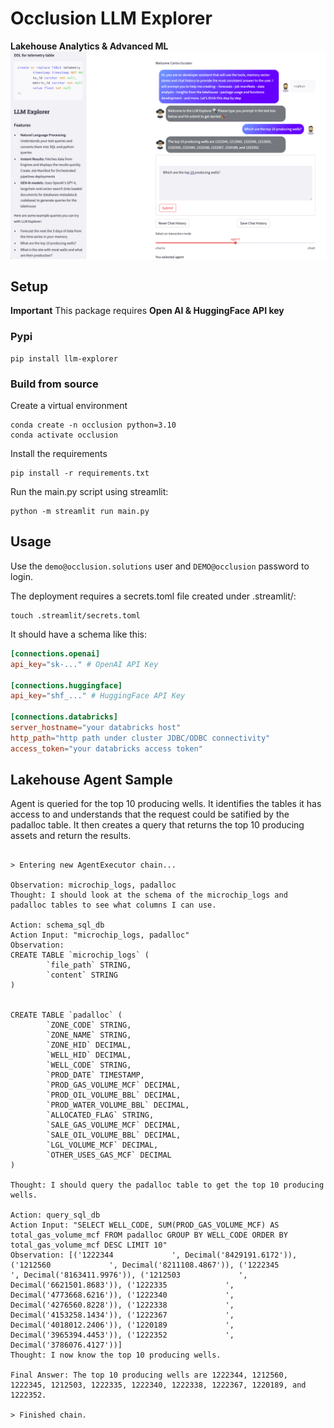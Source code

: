 # Occlusion LLM Explorer

**Lakehouse Analytics &amp; Advanced ML**
![llm_explorer_sample.png](/docs/.attachments/llm_explorer_sample.png)

## Setup
**Important** This package requires **Open AI & HuggingFace API key**

### Pypi
```shell
pip install llm-explorer
```


### Build from source
Create a virtual environment

```shell
conda create -n occlusion python=3.10
conda activate occlusion
```

Install the requirements

```shell
pip install -r requirements.txt
```

Run the main.py script using streamlit:

```shell
python -m streamlit run main.py
```

## Usage

Use the `demo@occlusion.solutions` user and `DEMO@occlusion` password to login.

The deployment requires a secrets.toml file created under .streamlit/:

```shell
touch .streamlit/secrets.toml
```

It should have a schema like this:

```toml
[connections.openai]
api_key="sk-..." # OpenAI API Key

[connections.huggingface]
api_key="shf_..." # HuggingFace API Key

[connections.databricks]
server_hostname="your databricks host"
http_path="http path under cluster JDBC/ODBC connectivity"
access_token="your databricks access token"
```

## Lakehouse Agent Sample

Agent is queried for the top 10 producing wells. It identifies the tables it has access to and understands that the request could be satified by the padalloc table. It then creates a query that returns the top 10 producing assets and return the results.

```shell

> Entering new AgentExecutor chain...

Observation: microchip_logs, padalloc
Thought: I should look at the schema of the microchip_logs and padalloc tables to see what columns I can use.

Action: schema_sql_db
Action Input: "microchip_logs, padalloc"
Observation: 
CREATE TABLE `microchip_logs` (
        `file_path` STRING, 
        `content` STRING
)


CREATE TABLE `padalloc` (
        `ZONE_CODE` STRING, 
        `ZONE_NAME` STRING, 
        `ZONE_HID` DECIMAL, 
        `WELL_HID` DECIMAL, 
        `WELL_CODE` STRING, 
        `PROD_DATE` TIMESTAMP, 
        `PROD_GAS_VOLUME_MCF` DECIMAL, 
        `PROD_OIL_VOLUME_BBL` DECIMAL, 
        `PROD_WATER_VOLUME_BBL` DECIMAL, 
        `ALLOCATED_FLAG` STRING, 
        `SALE_GAS_VOLUME_MCF` DECIMAL, 
        `SALE_OIL_VOLUME_BBL` DECIMAL, 
        `LGL_VOLUME_MCF` DECIMAL, 
        `OTHER_USES_GAS_MCF` DECIMAL
)

Thought: I should query the padalloc table to get the top 10 producing wells.

Action: query_sql_db
Action Input: "SELECT WELL_CODE, SUM(PROD_GAS_VOLUME_MCF) AS total_gas_volume_mcf FROM padalloc GROUP BY WELL_CODE ORDER BY total_gas_volume_mcf DESC LIMIT 10"
Observation: [('1222344             ', Decimal('8429191.6172')), ('1212560             ', Decimal('8211108.4867')), ('1222345             ', Decimal('8163411.9976')), ('1212503             ', Decimal('6621501.8683')), ('1222335             ', Decimal('4773668.6216')), ('1222340             ', Decimal('4276560.8228')), ('1222338             ', Decimal('4153258.1434')), ('1222367             ', Decimal('4018012.2406')), ('1220189             ', Decimal('3965394.4453')), ('1222352             ', Decimal('3786076.4127'))]
Thought: I now know the top 10 producing wells.

Final Answer: The top 10 producing wells are 1222344, 1212560, 1222345, 1212503, 1222335, 1222340, 1222338, 1222367, 1220189, and 1222352.

> Finished chain.
```